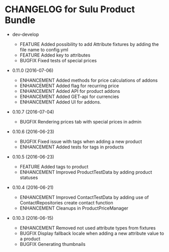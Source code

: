 CHANGELOG for Sulu Product Bundle
=================================

* dev-develop
    * FEATURE   Added possibility to add Attribute fixtures by adding the file name to config.yml
    * FEATURE   Added key to attributes
    * BUGFIX    Fixed tests of special prices

* 0.11.0 (2016-07-06)
    * ENHANCEMENT Added methods for price calculations of addons
    * ENHANCEMENT Added flag for recurring price
    * ENHANCEMENT Added API for product addons
    * ENHANCEMENT Added GET-api for currencies
    * ENHANCEMENT Added UI for addons.

* 0.10.7 (2016-07-04)
    * BUGFIX Rendering prices tab with special prices in admin

* 0.10.6 (2016-06-23)
    * BUGFIX Fixed issue with tags when adding a new product
    * ENHANCEMENT Added tests for tags in products

* 0.10.5 (2016-06-23)
    * FEATURE Added tags to product
    * ENHANCEMENT Improved ProductTestData by adding product statuses
    
* 0.10.4 (2016-06-21)
    * ENHANCEMENT Improved ContactTestData by adding use of ContactRepositories create contact function
    * ENHANCEMENT Cleanups in ProductPriceManager

* 0.10.3 (2016-06-15)
    * ENHANCEMENT Removed not used attribute types from fixtures
    * BUGFIX Display fallback locale when adding a new attribute value to a product
    * BUGFIX Generating thumbnails
        
